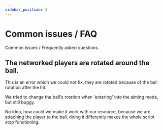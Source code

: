 ```yaml
---
sidebar_position: 3
---
```


# Common issues / FAQ

Common issues / Frequently asked questions.

## The networked players are rotated around the ball.
This is an error which we could not fix, they are rotated because of the ball rotation after the hit.

We tried to change the ball's rotation when 'entering' into the aiming mode, but still buggy.

No idea, how could we make it work with our resource, because we are attaching the player to the ball, doing it differently makes the whole script stop functioning.